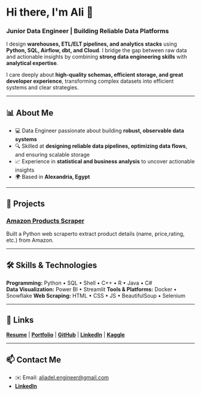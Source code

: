 # Hi there, I'm Ali 👋
### Junior Data Engineer | Building Reliable Data Platforms

I design **warehouses, ETL/ELT pipelines, and analytics stacks** using **Python, SQL, Airflow, dbt, and Cloud**. I bridge the gap between raw data and actionable insights by combining **strong data engineering skills** with **analytical expertise**.

I care deeply about **high-quality schemas, efficient storage, and great developer experience**, transforming complex datasets into efficient systems and clear strategies.

---

## 📊 About Me
- 💻 Data Engineer passionate about building **robust, observable data systems**  
- 🔍 Skilled at **designing reliable data pipelines, optimizing data flows**, and ensuring scalable storage  
- 📈 Experience in **statistical and business analysis** to uncover actionable insights  
- 🌍 Based in **Alexandria, Egypt**

---
## 🚀 Projects

### [Amazon Products Scraper](https://github.com/aliadel01/Amazon-Product-Scraper.git)
Built a Python web scraperto extract product details (name, price,rating, etc.) from
Amazon.

---

## 🛠 Skills & Technologies

**Programming:** Python • SQL • Shell • C++ • R • Java • C#  
**Data Visualization:** Power BI • Streamlit
**Tools & Platforms:** Docker • Snowflake
**Web Scraping:** HTML • CSS • JS • BeautifulSoup • Selenium  

---

## 🚀 Links
**[Resume](https://drive.google.com/file/d/1lgcOAnXMULWHmk0hSmoPj6m9LpSg4Hdx/view)** | 
**[Portfolio](https://ali-adel.netlify.app/)** | **[GitHub](https://github.com/aliadel01)** | **[LinkedIn](www.linkedin.com/in/aliadel01)** | **[Kaggle](https://www.kaggle.com/aliadel01)**  

---

## 📫 Contact Me

- ✉️ Email: aliadel.engineer@gmail.com  
- **[LinkedIn](www.linkedin.com/in/aliadel01)**


